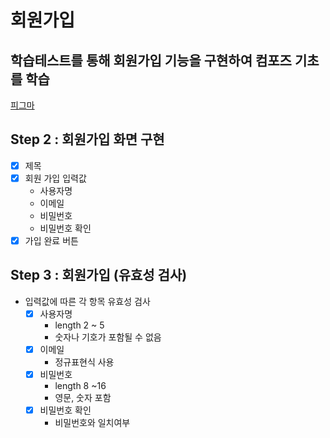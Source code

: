 # 회원가입

## 학습테스트를 통해 회원가입 기능을 구현하여 컴포즈 기초를 학습

[피그마](https://www.figma.com/design/OhrMuSgyoqk6nBty3BBA1u/%ED%95%99%EC%8A%B5-%ED%85%8C%EC%8A%A4%ED%8A%B8%EB%A1%9C-%EB%B0%B0%EC%9A%B0%EB%8A%94-Compose-%EB%AF%B8%EC%85%98-%EB%94%94%EC%9E%90%EC%9D%B8?node-id=69-814&p=f)

## Step 2 : 회원가입 화면 구현

- [x] 제목
- [x] 회원 가입 입력값
    - 사용자명
    - 이메일
    - 비밀번호
    - 비밀번호 확인
- [x] 가입 완료 버튼

## Step 3 : 회원가입 (유효성 검사)

- 입력값에 따른 각 항목 유효성 검사
    - [x] 사용자명
        - length 2 ~ 5
        - 숫자나 기호가 포함될 수 없음
    - [x] 이메일
        - 정규표현식 사용
    - [x] 비밀번호
        - length 8 ~16
        - 영문, 숫자 포함
    - [x] 비밀번호 확인
        - 비밀번호와 일치여부